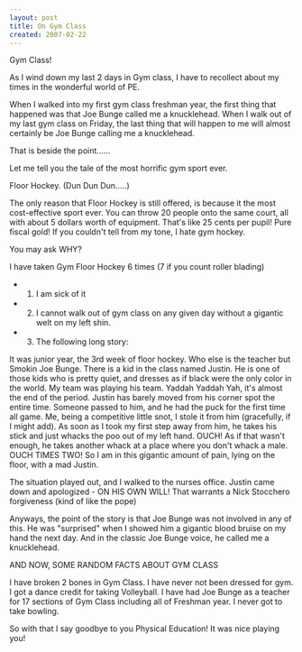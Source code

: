 ```yaml
---
layout: post
title: On Gym Class
created: 2007-02-22
---
```

Gym Class!

As I wind down my last 2 days in Gym class, I have to recollect about my times in the wonderful world of PE.

When I walked into my first gym class freshman year, the first thing that happened was that Joe Bunge called me a knucklehead. When I walk out of my last gym class on Friday, the last thing that will happen to me will almost certainly be Joe Bunge calling me a knucklehead.

That is beside the point......

Let me tell you the tale of the most horrific gym sport ever.

Floor Hockey. (Dun Dun Dun.....)

The only reason that Floor Hockey is still offered, is because it the most cost-effective sport ever. You can throw 20 people onto the same court, all with about 5 dollars worth of equipment. That's like 25 cents per pupil! Pure fiscal gold! If you couldn't tell from my tone, I hate gym hockey.

You may ask WHY?

I have taken Gym Floor Hockey 6 times (7 if you count roller blading)

- 1) I am sick of it
- 2) I cannot walk out of gym class on any given day without a gigantic welt on my left shin.
- 3) The following long story:

It was junior year, the 3rd week of floor hockey. Who else is the teacher but Smokin Joe Bunge. There is a kid in the class named Justin. He is one of those kids who is pretty quiet, and dresses as if black were the only color in the world. My team was playing his team. Yaddah Yaddah Yah, it's almost the end of the period. Justin has barely moved from his corner spot the entire time. Someone passed to him, and he had the puck for the first time all game. Me, being a competitive little snot, I stole it from him (gracefully, if I might add). As soon as I took my first step away from him, he takes his stick and just whacks the poo out of my left hand. OUCH! As if that wasn't enough, he takes another whack at a place where you don't whack a male. OUCH TIMES TWO! So I am in this gigantic amount of pain, lying on the floor, with a mad Justin.

The situation played out, and I walked to the nurses office. Justin came down and apologized - ON HIS OWN WILL! That warrants a Nick Stocchero forgiveness (kind of like the pope)

Anyways, the point of the story is that Joe Bunge was not involved in any of this. He was "surprised" when I showed him a gigantic blood bruise on my hand the next day. And in the classic Joe Bunge voice, he called me a knucklehead.

AND NOW, SOME RANDOM FACTS ABOUT GYM CLASS

I have broken 2 bones in Gym Class. I have never not been dressed for gym. I got a dance credit for taking Volleyball. I have had Joe Bunge as a teacher for 17 sections of Gym Class including all of Freshman year. I never got to take bowling.

So with that I say goodbye to you Physical Education! It was nice playing you!